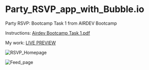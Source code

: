 # Party_RSVP_app_with_Bubble.io
Party RSVP: Bootcamp Task 1 from AIRDEV Bootcamp

Instructions: [Airdev Bootcamp Task 1.pdf](https://github.com/alexmeurant/Party_RSVP_app_with_Bubble.io/files/11186223/Airdev.Bootcamp.Task.1.pdf)

My work: [LIVE PREVIEW](http://rsvpalexmeurant.bubbleapps.io/version-test/)

![RSVP_Homepage](https://user-images.githubusercontent.com/18213190/230794091-9d1810d1-812a-4869-a48e-ce3704a0751f.png)

![Feed_page](https://user-images.githubusercontent.com/18213190/230794102-2e71c6cb-a430-45c7-b94b-4538984df05b.png)

